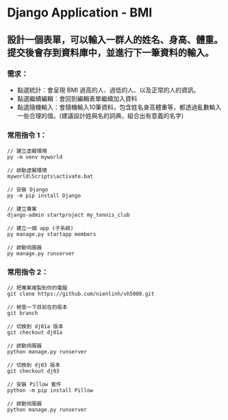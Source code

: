 # Django Application - BMI
## 設計一個表單，可以輸入一群人的姓名、身高、體重。提交後會存到資料庫中，並進行下一筆資料的輸入。
### 需求：
- 點選統計：會呈現 BMI 過高的人、過低的人、以及正常的人的資訊。
- 點選繼續編輯：會回到編輯表單繼續加入資料
- 點選隨機輸入：會隨機輸入10筆資料，包含姓名身高體重等，都透過亂數輸入一些合理的值。(建議設計姓與名的詞典，組合出有意義的名字)

### 常用指令 1：

    // 建立虛擬環境
    py -m venv myworld

    // 啟動虛擬環境
    myworld\Scripts\activate.bat

    // 安裝 Django
    py -m pip install Django

    // 建立專案
    django-admin startproject my_tennis_club

    // 建立一個 app (子系統)
    py manage.py startapp members

    // 啟動伺服器
    py manage.py runserver

### 常用指令 2：

    // 把專案複製到你的電腦
    git clone https://github.com/nienlinh/vh5000.git

    // 檢查一下目前在的版本
    git branch

    // 切換到 dj01a 版本
    git checkout dj01a

    // 啟動伺服器
    python manage.py runserver

    // 切換到 dj03 版本
    git checkout dj03

    // 安裝 Pillow 套件
    python -m pip install Pillow

    // 啟動伺服器
    python manage.py runserver